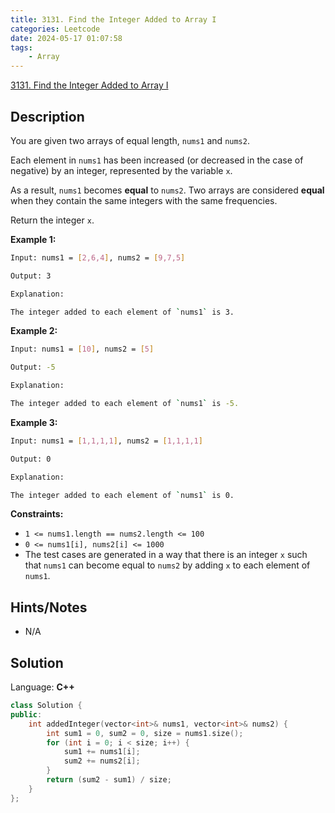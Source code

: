 ```yaml
---
title: 3131. Find the Integer Added to Array I
categories: Leetcode
date: 2024-05-17 01:07:58
tags:
    - Array
---
```


[3131. Find the Integer Added to Array I](https://leetcode.com/problems/find-the-integer-added-to-array-i/description/)

## Description

You are given two arrays of equal length, `nums1` and `nums2`.

Each element in `nums1` has been increased (or decreased in the case of negative) by an integer, represented by the variable `x`.

As a result, `nums1` becomes **equal**  to `nums2`. Two arrays are considered **equal**  when they contain the same integers with the same frequencies.

Return the integer `x`.

**Example 1:**

```bash
Input: nums1 = [2,6,4], nums2 = [9,7,5]

Output: 3

Explanation:

The integer added to each element of `nums1` is 3.
```

**Example 2:**

```bash
Input: nums1 = [10], nums2 = [5]

Output: -5

Explanation:

The integer added to each element of `nums1` is -5.
```

**Example 3:**

```bash
Input: nums1 = [1,1,1,1], nums2 = [1,1,1,1]

Output: 0

Explanation:

The integer added to each element of `nums1` is 0.
```

**Constraints:**

- `1 <= nums1.length == nums2.length <= 100`
- `0 <= nums1[i], nums2[i] <= 1000`
- The test cases are generated in a way that there is an integer `x` such that `nums1` can become equal to `nums2` by adding `x` to each element of `nums1`.

## Hints/Notes

- N/A

## Solution

Language: **C++**

```C++
class Solution {
public:
    int addedInteger(vector<int>& nums1, vector<int>& nums2) {
        int sum1 = 0, sum2 = 0, size = nums1.size();
        for (int i = 0; i < size; i++) {
            sum1 += nums1[i];
            sum2 += nums2[i];
        }
        return (sum2 - sum1) / size;
    }
};
```
